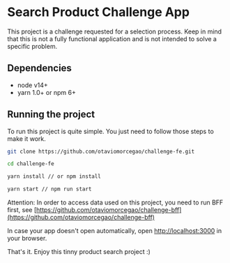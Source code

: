 # Search Product Challenge App

This project is a challenge requested for a selection process. Keep in mind that this is not a fully functional application and is not intended to solve a specific problem.

## Dependencies

- node v14+
- yarn 1.0+ or npm 6+

## Running the project

To run this project is quite simple. You just need to follow those steps to make it work.

```bash
git clone https://github.com/otaviomorcegao/challenge-fe.git

cd challenge-fe

yarn install // or npm install

yarn start // npm run start
```

Attention: In order to access data used on this project, you need to run BFF first, see [https://github.com/otaviomorcegao/challenge-bff](https://github.com/otaviomorcegao/challenge-bff)

In case your app doesn't open automatically, open [http://localhost:3000](http://localhost:3000) in your browser.

That's it. Enjoy this tinny product search project :)
